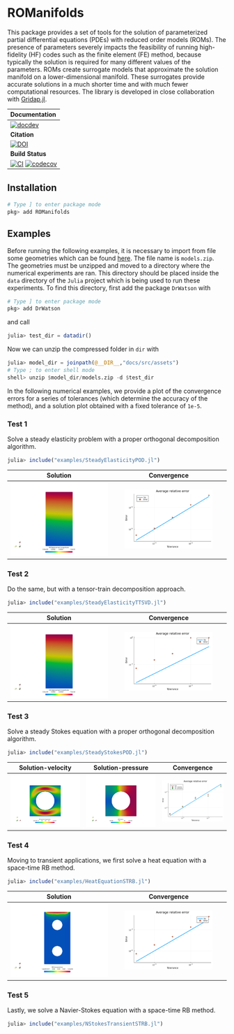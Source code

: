 # ROManifolds

This package provides a set of tools for the solution of parameterized partial differential equations (PDEs) with reduced order models (ROMs). The presence of parameters severely impacts the feasibility of running high-fidelity (HF) codes such as the finite element (FE) method, because typically the solution is required for many different values of the parameters. ROMs create surrogate models that approximate the solution manifold on a lower-dimensional manifold. These surrogates provide accurate solutions in a much shorter time and with much fewer computational resources. The library is developed in close collaboration with [Gridap.jl](https://github.com/gridap/Gridap.jl).

| **Documentation** |
|:------------ |
| [![docdev](https://img.shields.io/badge/docs-dev-blue.svg)](https://nichomueller.github.io/ROManifolds.jl/dev/) |
| **Citation** |
| [![DOI](https://img.shields.io/badge/DOI-10.1016%2Fj.jcp.2022.111162-blue)](https://github.com/nichomueller/rb_julia) |
|**Build Status** |
| [![CI](https://github.com/nichomueller/ROManifolds.jl/workflows/CI/badge.svg)](https://github.com:nichomueller/ROManifolds.jl/actions?query=workflow%3ACI) [![codecov](https://codecov.io/gh/github.com:nichomueller/ROManifolds.jl/branch/main/graph/badge.svg)](https://codecov.io/gh/github.com:nichomueller/ROManifolds.jl) |

## Installation

```julia
# Type ] to enter package mode
pkg> add ROManifolds
```

## Examples

Before running the following examples, it is necessary to import from file some geometries which can be found [here](https://nichomueller.github.io/ROManifolds.jl/docs/assets). The file name is `models.zip`. The geometries must be unzipped and moved to a directory where the numerical experiments are ran. This directory should be placed inside the `data` directory of the `Julia` project which is being used to run these experiments. To find this directory, first add the package `DrWatson` with 

```julia
# Type ] to enter package mode
pkg> add DrWatson
```

and call

```julia
julia> test_dir = datadir()
```

Now we can unzip the compressed folder in `dir` with 

```julia
julia> model_dir = joinpath(@__DIR__,"docs/src/assets")
# Type ; to enter shell mode
shell> unzip $model_dir/models.zip -d $test_dir
```

In the following numerical examples, we provide a plot of the convergence errors for a series of tolerances (which determine the accuracy of the method), and a solution plot obtained with a fixed tolerance of `1e-5`.

### Test 1 

Solve a steady elasticity problem with a proper orthogonal decomposition algorithm. 

```julia
julia> include("examples/SteadyElasticityPOD.jl")
```
Solution             |  Convergence
:-------------------------:|:-------------------------:
<img src="docs/src/assets/results/elasticity_pod/plot/rbsol.png" alt="drawing" style="width:100%; height:100%;"/>  |  <img src="docs/src/assets/results/elasticity_pod/results/convergence.png" alt="drawing" style="width:80%; height:100%;"/>

### Test 2

Do the same, but with a tensor-train decomposition approach.

```julia
julia> include("examples/SteadyElasticityTTSVD.jl")
```
Solution             |  Convergence
:-------------------------:|:-------------------------:
<img src="docs/src/assets/results/elasticity_ttsvd/plot/rbsol.png" alt="drawing" style="width:100%; height:100%;"/>  |  <img src="docs/src/assets/results/elasticity_ttsvd/results/convergence.png" alt="drawing" style="width:80%; height:100%;"/>

### Test 3

Solve a steady Stokes equation with a proper orthogonal decomposition algorithm.

```julia
julia> include("examples/SteadyStokesPOD.jl")
```

Solution-velocity          |  Solution-pressure        |  Convergence
:-------------------------:|:-------------------------:|:-------------------------:
<img src="docs/src/assets/results/stokes_pod/plot/rbvel.png" alt="drawing" style="width:100%; height:100%;"/>  |  <img src="docs/src/assets/results/stokes_pod/plot/rbpress.png" alt="drawing" style="width:100%; height:100%;"/>  |  <img src="docs/src/assets/results/stokes_pod/results/convergence.png" alt="drawing" style="width:200%; height:240%;"/> 

### Test 4 

Moving to transient applications, we first solve a heat equation with a space-time RB method.

```julia
julia> include("examples/HeatEquationSTRB.jl")
```

Solution             |  Convergence
:-------------------------:|:-------------------------:
<img src="docs/src/assets/results/heateq_pod/plot/rbsol.gif" alt="drawing" style="width:120%; height:120%;"/>  |  <img src="docs/src/assets/results/heateq_pod/results/convergence.png" alt="drawing" style="width:80%; height:100%;"/> 

### Test 5

Lastly, we solve a Navier-Stokes equation with a space-time RB method.

```julia
julia> include("examples/NStokesTransientSTRB.jl")
```

<!-- |![Example 3 velocity](docs/src/assets/results/transient_nstokes_pod/plot/rbvel.gif) ![Example 3 pressure](docs/src/assets/results/transient_nstokes_pod/plot/rbpress.gif) ![Example 3 convergence](docs/src/assets/results/transient_nstokes_pod/results/convergence.png)|  -->
